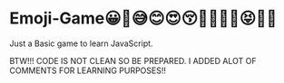 # Emoji-Game😀🤣😅😊😍😚🤗😶‍🌫️🤐😝🤑🙂

Just a Basic game to learn JavaScript.

BTW!!! CODE IS NOT CLEAN SO BE PREPARED. I ADDED ALOT OF COMMENTS FOR LEARNING PURPOSES!!
